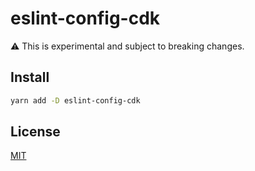 # eslint-config-cdk

:warning: This is experimental and subject to breaking changes.

## Install

```sh
yarn add -D eslint-config-cdk
```

## License

[MIT](LICENSE)
